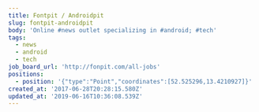 ```yaml
---
title: Fontpit / Androidpit
slug: fontpit-androidpit
body: 'Online #news outlet specializing in #android; #tech'
tags:
  - news
  - android
  - tech
job_board_url: 'http://fonpit.com/all-jobs'
positions:
  - position: '{"type":"Point","coordinates":[52.525296,13.4210927]}'
created_at: '2017-06-28T20:28:15.580Z'
updated_at: '2019-06-16T10:36:08.539Z'
---
```


